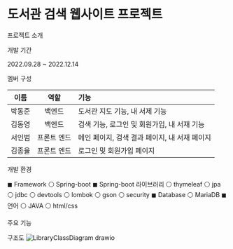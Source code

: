 # 도서관 검색 웹사이트 프로젝트

프로젝트 소개



개발 기간

2022.09.28 ~ 2022.12.14

멤버 구성

|이름|역할|기능|
|:---:|:---:|:---|
|박동준|백엔드|도서관 지도 기능, 내 서제 기능|
|김동영|백엔드|검색 기능, 로그인 및 회원가입, 내 서재 기능|
|서인범|프론트 엔드|메인 페이지, 검색 결과 페이지, 내 서재 페이지|
|김종율|프론트 엔드|로그인 및 회원가입 페이지|

개발 환경

◼ Framework
   ⚪ Spring-boot
      ◼ Spring-boot 라이브러리
         ⚪ thymeleaf
         ⚪ jpa
         ⚪ jdbc
         ⚪ devtools
         ⚪ lombok
         ⚪ gson
         ⚪ security
◼ Database
   ⚪ MariaDB
◼ 언어
   ⚪ JAVA
   ⚪ html/css

주요 기능



구조도
![LibraryClassDiagram drawio](https://user-images.githubusercontent.com/55075836/206845084-2a164f4f-1298-4d99-86e1-796b76836a83.png)
